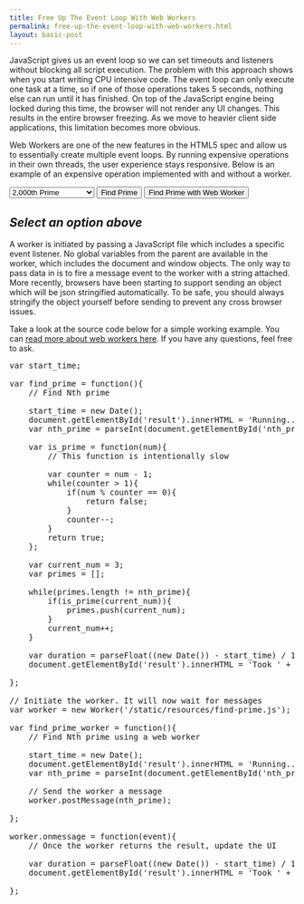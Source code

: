 ```yaml
---
title: Free Up The Event Loop With Web Workers
permalink: free-up-the-event-loop-with-web-workers.html
layout: basic-post
---
```


JavaScript gives us an event loop so we can set timeouts and listeners without blocking all script execution. The problem with this approach shows when you start writing CPU intensive code. The event loop can only execute one task at a time, so if one of those operations takes 5 seconds, nothing else can run until it has finished. On top of the JavaScript engine being locked during this time, the browser will not render any UI changes. This results in the entire browser freezing. As we move to heavier client side applications, this limitation becomes more obvious.

Web Workers are one of the new features in the HTML5 spec and allow us to essentially create multiple event loops. By running expensive operations in their own threads, the user experience stays responsive. Below is an example of an expensive operation implemented with and without a worker.


<div>
    <select id='nth_prime' class='form-control' style='width: 150px; display: inline-block;'>
        <option value='2000'>2,000th Prime</option>
        <option value='4000'>4,000th Prime</option>
        <option value='6000'>6,000th Prime</option>
        <option value='8000'>8,000th Prime</option>
    </select>
    <input type='button' value='Find Prime' onclick='find_prime()' class='btn btn-default'/>
    <input type='button' value='Find Prime with Web Worker' onclick='find_prime_worker()' class='btn btn-default'/>
    <h2><div id='result'><em>Select an option above</em></div></h2>
</div>


A worker is initiated by passing a JavaScript file which includes a specific event listener. No global variables from the parent are available in the worker, which includes the document and window objects. The only way to pass data in is to fire a message event to the worker with a string attached. More recently, browsers have been starting to support sending an object which will be json stringified automatically. To be safe, you should always stringify the object yourself before sending to prevent any cross browser issues.

Take a look at the source code below for a simple working example. You can [read more about web workers here](https://developer.mozilla.org/en-US/docs/Web/API/Web_Workers_API/Using_web_workers). If you have any questions, feel free to ask.

<script>
    
    var start_time;
    
    var find_prime = function(){
        // Find Nth prime
        
        start_time = new Date();
        document.getElementById('result').innerHTML = 'Running...';
        var nth_prime = parseInt(document.getElementById('nth_prime').value, 10);
        
        var is_prime = function(num){
            // This function is intentionally slow
            
            var counter = num - 1;
            while(counter > 1){
                if(num % counter == 0){
                    return false;
                }
                counter--;
            }
            return true;
        };
        
        var current_num = 3;
        var primes = [];
        
        while(primes.length != nth_prime){
            if(is_prime(current_num)){
                primes.push(current_num);
            }
            current_num++;
        }
        
        var duration = parseFloat((new Date()) - start_time) / 1000;
        document.getElementById('result').innerHTML = 'Took ' + duration + ' seconds';
        
    };
    
    // Initiate the worker. It will now wait for messages
    var worker = new Worker('/static/resources/find-prime.js');
    
    var find_prime_worker = function(){
        // Find Nth prime using a web worker
        
        start_time = new Date();
        document.getElementById('result').innerHTML = 'Running...';
        var nth_prime = parseInt(document.getElementById('nth_prime').value, 10);
        
        // Send the worker a message
        worker.postMessage(nth_prime);
        
    };
    
    worker.onmessage = function(event){
        // Once the worker returns the result, update the UI
        
        var duration = parseFloat((new Date()) - start_time) / 1000;
        document.getElementById('result').innerHTML = 'Took ' + duration + ' seconds';
        
    };

</script>

<pre>
var start_time;

var find_prime = function(){
    // Find Nth prime
    
    start_time = new Date();
    document.getElementById('result').innerHTML = 'Running...';
    var nth_prime = parseInt(document.getElementById('nth_prime').value, 10);
    
    var is_prime = function(num){
        // This function is intentionally slow
        
        var counter = num - 1;
        while(counter > 1){
            if(num % counter == 0){
                return false;
            }
            counter--;
        }
        return true;
    };
    
    var current_num = 3;
    var primes = [];
    
    while(primes.length != nth_prime){
        if(is_prime(current_num)){
            primes.push(current_num);
        }
        current_num++;
    }
    
    var duration = parseFloat((new Date()) - start_time) / 1000;
    document.getElementById('result').innerHTML = 'Took ' + duration + ' seconds';
    
};

// Initiate the worker. It will now wait for messages
var worker = new Worker('/static/resources/find-prime.js');

var find_prime_worker = function(){
    // Find Nth prime using a web worker
    
    start_time = new Date();
    document.getElementById('result').innerHTML = 'Running...';
    var nth_prime = parseInt(document.getElementById('nth_prime').value, 10);
    
    // Send the worker a message
    worker.postMessage(nth_prime);
    
};

worker.onmessage = function(event){
    // Once the worker returns the result, update the UI
    
    var duration = parseFloat((new Date()) - start_time) / 1000;
    document.getElementById('result').innerHTML = 'Took ' + duration + ' seconds';
    
};
</pre>

